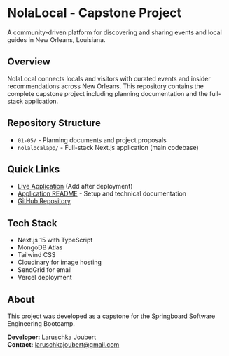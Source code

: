 # NolaLocal - Capstone Project

A community-driven platform for discovering and sharing events and local guides in New Orleans, Louisiana.

## Overview

NolaLocal connects locals and visitors with curated events and insider recommendations across New Orleans. This repository contains the complete capstone project including planning documentation and the full-stack application.

## Repository Structure

- `01-05/` - Planning documents and project proposals
- `nolalocalapp/` - Full-stack Next.js application (main codebase)

## Quick Links

- [Live Application](https://your-vercel-url.vercel.app) (Add after deployment)
- [Application README](./nolalocalapp/README.md) - Setup and technical documentation
- [GitHub Repository](https://github.com/yourusername/capstone-nolalocal)

## Tech Stack

- Next.js 15 with TypeScript
- MongoDB Atlas
- Tailwind CSS
- Cloudinary for image hosting
- SendGrid for email
- Vercel deployment

## About

This project was developed as a capstone for the Springboard Software Engineering Bootcamp.

**Developer:** Laruschka Joubert  
**Contact:** laruschkajoubert@gmail.com
